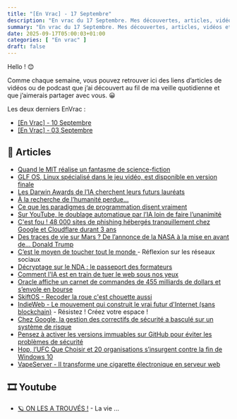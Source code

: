 ```yaml
---
title: "[En Vrac] - 17 Septembre"
description: "En vrac du 17 Septembre. Mes découvertes, articles, vidéos et écoute qui m'ont intéressé et que je veux partager."
summary: "En vrac du 17 Septembre. Mes découvertes, articles, vidéos et écoute qui m'ont intéressé et que je veux partager."
date: 2025-09-17T05:00:03+01:00
categories: [ "En vrac" ]
draft: false
---
```


Hello ! 😊

Comme chaque semaine, vous pouvez retrouver ici des liens d’articles de vidéos ou de podcast que j’ai découvert au fil de ma veille quotidienne et que j’aimerais partager avec vous. 😀

Les deux derniers EnVrac :
- [[En Vrac] - 10 Septembre](https://blog.victorprouff.fr/en-vracs/2025-09-10-envrac/)
- [[En Vrac] - 03 Septembre](https://blog.victorprouff.fr/en-vracs/2025-09-03-envrac/)


## 📖 Articles
- [Quand le MIT réalise un fantasme de science-fiction](https://korben.info/alterego-telepathie-mit.html)
- [GLF OS, Linux spécialisé dans le jeu vidéo, est disponible en version finale](https://next.ink/186181/glf-os-distribution-linux-specialisee-dans-le-jeu-video-est-disponible-en-beta/)
- [Les Darwin Awards de l’IA cherchent leurs futurs lauréats](https://next.ink/brief_article/les-darwin-awards-de-lia-lancent-un-appel-a-nomination/)
- [À la recherche de l’humanité perdue…](https://ploum.net/2025-09-09-recherche_humanite_perdue.html)
- [Ce que les paradigmes de programmation disent vraiment](https://www.arsouyes.org/articles/2025/2025-09-04_Paradigme_Politiques/)
- [Sur YouTube, le doublage automatique par l’IA loin de faire l’unanimité](https://next.ink/199676/sur-youtube-le-doublage-automatique-par-lia-loin-de-faire-lunanimite/)
- [C'est fou ! 48 000 sites de phishing hébergés tranquillement chez Google et Cloudflare durant 3 ans](https://korben.info/phishing-empire-google-cloudflare-3-ans.html)
- [Des traces de vie sur Mars ? De l’annonce de la NASA à la mise en avant de… Donald Trump](https://next.ink/199616/des-traces-de-vie-sur-mars-de-lannonce-de-la-nasa-a-la-mise-en-avant-de-donald-trump/)
- [ C’est le moyen de toucher tout le monde ](https://tcrouzet.com/2025/09/11/moyen-de-toucher-tout-le-monde/) - Réflexion sur les réseaux sociaux
- [Décryptage sur le NDA : le passeport des formateurs](https://www.digiformag.com/decryptage-sur-le-nda-le-passeport-des-formateurs/)
- [Comment l'IA est en train de tuer le web sous nos yeux](https://korben.info/prophetie-matthew-prince-ia-tuer-web.html)
- [Oracle affiche un carnet de commandes de 455 milliards de dollars et s’envole en bourse](https://next.ink/199501/oracle-affiche-un-carnet-de-commandes-de-455-milliards-de-dollars-et-senvole-en-bourse/)
- [SkiftOS - Recoder la roue c'est chouette aussi](https://korben.info/2025-09-13-skiftos-hobby-os.html)
- [IndieWeb - Le mouvement qui construit le vrai futur d'Internet (sans blockchain)](https://korben.info/indieweb-mouvement-alternatif-decentralise.html) - Résistez ! Créez votre espace !
- [Chez Google, la gestion des correctifs de sécurité a basculé sur un système de risque](https://next.ink/200113/chez-google-la-gestion-des-correctifs-de-securite-a-bascule-sur-un-systeme-de-risque/)
- [Pensez à activer les versions immuables sur GitHub pour éviter les problèmes de sécurité](https://korben.info/github-immutable-releases-fin-attaques-supply-chain.html)
- [Hop, l’UFC Que Choisir et 20 organisations s’insurgent contre la fin de Windows 10](https://next.ink/200148/hop-lufc-que-choisir-et-20-organisations-sinsurgent-contre-la-fin-de-windows-10/)
- [VapeServer - Il transforme une cigarette électronique en serveur web](https://korben.info/vapeserver-serveur-web-cigarette-electronique.html)


## 🎞️ Youtube
- [ 🪐 ON LES A TROUVÉS !](https://www.youtube.com/watch?v=Afw2zqjZNDU) - La vie ...
